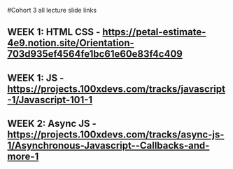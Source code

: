 #Cohort 3 all lecture slide links

## WEEK 1: HTML CSS - https://petal-estimate-4e9.notion.site/Orientation-703d935ef4564fe1bc61e60e83f4c409

## WEEK 1: JS - https://projects.100xdevs.com/tracks/javascript-1/Javascript-101-1

## WEEK 2: Async JS - https://projects.100xdevs.com/tracks/async-js-1/Asynchronous-Javascript--Callbacks-and-more-1
